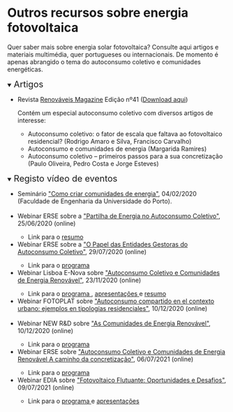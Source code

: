 # Outros recursos sobre energia fotovoltaica

Quer saber mais sobre energia solar fotovoltaica? Consulte aqui artigos e materiais multimédia, quer portugueses ou internacionais.
De momento é apenas abrangido o tema do autoconsumo coletivo e comunidades energéticas.<br>

<details open>
<summary> <span style="font-size:20px;">Artigos </span></summary>
<ul>

<li> Revista <a href="https://www.renovaveismagazine.pt/" target="_blank">Renováveis Magazine</a> Edição nº41 (<a href="https://www.renovaveismagazine.pt/revista-2/" target="_blank">Download aqui</a>) </li>

<p></p>Contém um especial autoconsumo coletivo com diversos artigos de interesse: 

<ul>
<li> Autoconsumo coletivo: o fator de escala que faltava ao fotovoltaico residencial? (Rodrigo Amaro e Silva, Francisco Carvalho)</li>
<li> Autoconsumo e comunidades de energia (Margarida Ramires) </li>
<li> Autoconsumo coletivo – primeiros passos para a sua concretização (Paulo Oliveira, Pedro Costa e Jorge Esteves)</li>
</ul>

</ul>
</details>

<details open>
<summary> <span style="font-size:20px;">Registo vídeo de eventos</span></summary>

<ul>
<li> Seminário <a href="https://www.youtube.com/watch?v=TJt7GP-mCgE" target="_blank">"Como criar comunidades de energia"</a>, 04/02/2020 (Faculdade de Engenharia da Universidade do Porto).  </li> 
<br> 

<li> Webinar ERSE sobre a <a href="https://www.youtube.com/watch?v=TjNuCm4gFjM" target="_blank"> "Partilha de Energia no Autoconsumo Coletivo"</a>, 25/06/2020 (online) </li>
<ul><li> Link para o <a href="https://www.erse.pt/comunicacao/destaques/1%C2%BA-webinar-erse-analisou-modelos-de-partilha-de-energia-no-autoconsumo-coletivo/" target="_blank"> resumo </a></li></ul>

<li> Webinar ERSE sobre a <a href="https://www.youtube.com/watch?v=o1KiRZUU5iA" target="_blank"> "O Papel das Entidades Gestoras do Autoconsumo Coletivo"</a>, 29/07/2020 (online) </li>
<ul><li> Link para o <a href="https://www.erse.pt/media/5gfgw0lj/programa_webinar_20200729.png" target="_blank"> programa </a></li></ul>

<li> Webinar Lisboa E-Nova sobre <a href="https://www.youtube.com/watch?v=q4lRIdWtT7w" target="_blank"> "Autoconsumo Coletivo e Comunidades de Energia Renovável"</a>, 23/11/2020 (online) </li>
<ul><li> Link para o <a href="https://oinstalador.com/Artigos/319418-Autoconsumo-coletivo-e-comunidades-de-energia-renovavel-em-debate-a-23-de-novembro.html" target="_blank"> programa </a>,
<a href="https://lisboaenova.org/autoconsumo-coletivo-e-comunidades-de-energia-renovavel/#1606130650352-3cdf9151-ceea" target="_blank"> apresentações </a> e 
<a href="https://www.ambientemagazine.com/especialistas-debatem-autoconsumo-coletivo-e-comunidades-de-energia-renovavel/" target="_blank"> resumo</a> 
</li></ul>

<li> Webinar FOTOPLAT sobre <a href="https://www.youtube.com/watch?v=5xS06A5mmdw" target="_blank"> "Autoconsumo compartido en el contexto urbano: ejemplos en tipologías residenciales"</a>, 10/12/2020 (online) </li>
<br>

<li> Webinar NEW R&D sobre <a href="https://www.youtube.com/watch?v=rfRm3FvAON0" target="_blank"> "As Comunidades de Energia Renovável"</a>, 10/12/2020 (online) </li>
<ul><li> Link para o <a href="https://www.edp.com/pt-pt/inovacao/new-rd-sessions#comunidades-energia" target="_blank"> programa </a></li></ul>

<li> Webinar ERSE sobre <a href="https://www.youtube.com/watch?v=OH-QDPQrv9E" target="_blank"> "Autoconsumo Coletivo e Comunidades de Energia Renovável A caminho da concretização"</a>, 06/07/2021 (online) </li>
<ul><li> Link para o <a href="https://www.erse.pt/media/1lnbzos3/programa_webinar_30-06-21.pdf" target="_blank"> programa </a></li></ul>

<li> Webinar EDIA sobre <a href="https://www.youtube.com/watch?v=DH-3-YdpIBU" target="_blank"> "Fotovoltaico Flutuante: Oportunidades e Desafios"</a>, 09/07/2021 (online) </li>
<ul><li> Link para o <a href="https://vozdocampo.pt/2021/07/01/webinar-internacional-fotovoltaico-flutuante-oportunidades-e-desafios-9-julho-2021/" target="_blank"> programa </a> e 
<a href="https://www.erse.pt/media/jjphr1b5/autoconsumo_webinar_06-07-21_pdf-carrossel.pdf" target="_blank"> apresentações </a></li></ul>
<br>



</ul>
</details>
